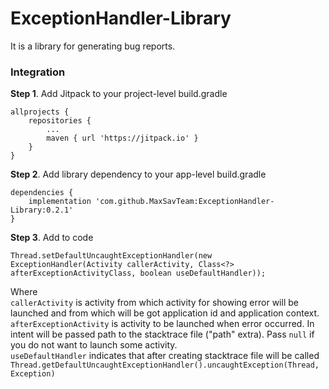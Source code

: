 # ExceptionHandler-Library
It is a library for generating bug reports.

### Integration
**Step 1**. Add Jitpack to your project-level build.gradle
``` 
allprojects {
    repositories {
        ...
        maven { url 'https://jitpack.io' }
    }
}
```
**Step 2**. Add library dependency to your app-level build.gradle
```
dependencies {
    implementation 'com.github.MaxSavTeam:ExceptionHandler-Library:0.2.1'
}
```
**Step 3**. Add to code
```
Thread.setDefaultUncaughtExceptionHandler(new ExceptionHandler(Activity callerActivity, Class<?> afterExceptionActivityClass, boolean useDefaultHandler));
```
Where  
``callerActivity`` is activity from which activity for showing error will be launched and from which will be got application id and application context.  
``afterExceptionActivity`` is activity to be launched when error occurred. In intent will be passed path to the stacktrace file ("path" extra). Pass `null` if you do not want to launch some activity.  
``useDefaultHandler`` indicates that after creating stacktrace file will be called ``Thread.getDefaultUncaughtExceptionHandler().uncaughtException(Thread, Exception)``
